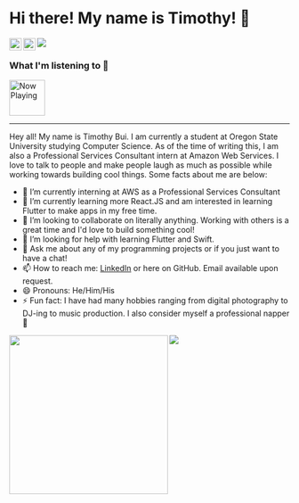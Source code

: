 # Hi there! My name is Timothy! 👋

<a href="https://kutt.it/1VgLvq" target="_blank">
  <img align="left" alt=LinkedIn" width="22px" src="https://cdn.jsdelivr.net/npm/simple-icons@v3/icons/linkedin.svg" />
</a>

<a href="https://kutt.it/Lsw8iB" target="_blank">
  <img align="left" alt="YouTube" width="22px" src="https://cdn.jsdelivr.net/npm/simple-icons@v3/icons/youtube.svg" />
</a>

![](https://komarev.com/ghpvc/?username=buitim&style=flat-square)

### What I'm listening to 🎵

<a href="#">
    <img src="https://now-playing-profile-git-master.buitim.vercel.app/now-playing" height="64" alt="Now Playing">
</a>

---

Hey all! My name is Timothy Bui. I am currently a student at Oregon State University studying Computer Science. As of the time of writing this, I am also a Professional Services Consultant intern at Amazon Web Services. I love to talk to people and make people laugh as much as possible while working towards building cool things. Some facts about me are below:

- 🔭 I’m currently interning at AWS as a Professional Services Consultant
- 🌱 I’m currently learning more React.JS and am interested in learning Flutter to make apps in my free time.
- 👯 I’m looking to collaborate on literally anything. Working with others is a great time and I'd love to build something cool!
- 🤔 I’m looking for help with learning Flutter and Swift.
- 💬 Ask me about any of my programming projects or if you just want to have a chat!
- 📫 How to reach me: [LinkedIn](https://kutt.it/1VgLvq) or here on GitHub. Email available upon request.
- 😄 Pronouns: He/Him/His
- ⚡ Fun fact: I have had many hobbies ranging from digital photography to DJ-ing to music production. I also consider myself a professional napper 🛌

<div style="float:left;">
    <a href="#">
        <img align="left" width="285px" src="https://github-readme-stats.vercel.app/api/top-langs/?username=buitim&count_private=true&show_icons=true&theme=nord" />
    </a>
    <a href="#">
        <img align="left" src="https://github-readme-stats.vercel.app/api?username=buitim&count_private=true&show_icons=true&theme=nord" />
    </a>
    <br />
    <br />
    <br />
    <br />
</div>

<br />
<br />
<br />
<br />
